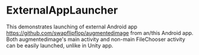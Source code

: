 # ExternalAppLauncher

This demonstrates launching of external Android app https://github.com/swapflipflop/augmentedimage
from an/this Android app.
Both augmentedimage's main activity and non-main FileChooser activity can be easily launched,
unlike in Unity app.